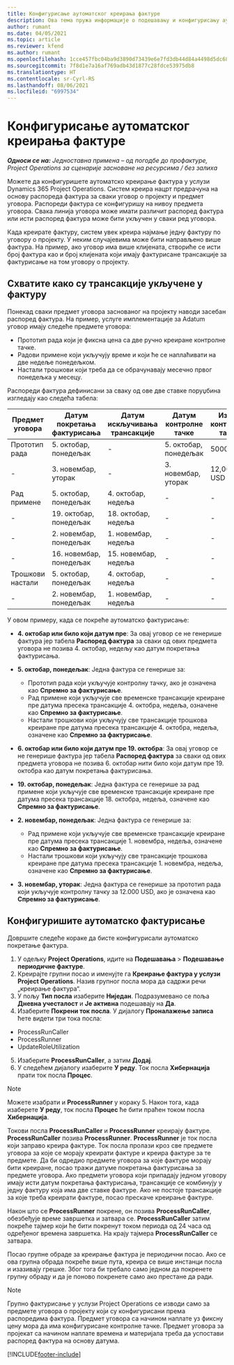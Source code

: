 ```yaml
---
title: Конфигурисање аутоматског креирања фактуре
description: Ова тема пружа информације о подешавању и конфигурисању аутоматског креирања предрачуна.
author: rumant
ms.date: 04/05/2021
ms.topic: article
ms.reviewer: kfend
ms.author: rumant
ms.openlocfilehash: 1cce457fbc04ba9d3890d73439e6e7fd3db44d84a4498d5dc68ed82d362158b5
ms.sourcegitcommit: 7f8d1e7a16af769adb43d1877c28fdce53975db8
ms.translationtype: HT
ms.contentlocale: sr-Cyrl-RS
ms.lasthandoff: 08/06/2021
ms.locfileid: "6997534"
---
```

# <a name="set-up-automatic-invoice-creation"></a>Конфигурисање аутоматског креирања фактуре 
 
_**Односи се на:** Једноставна примена – од погодбе до профактуре, Project Operations за сценарије засноване на ресурсима / без залиха_

Можете да конфигуришете аутоматско креирање фактура у услузи Dynamics 365 Project Operations. Систем креира нацрт предрачуна на основу распореда фактура за сваки уговор о пројекту и предмет уговора. Распореди фактура се конфигуришу на нивоу предмета уговора. Свака линија уговора може имати различит распоред фактура или исти распоред фактура може бити укључен у сваки ред уговора.

Када креирате фактуру, систем увек креира најмање једну фактуру по уговору о пројекту. У неким случајевима може бити направљено више фактура. На пример, ако уговор има више клијената, створиће се исти број фактура као и број клијената који имају фактурисане трансакције за фактурисање на том уговору о пројекту.

## <a name="understand-how-transactions-are-included-on-an-invoice"></a>Схватите како су трансакције укључене у фактуру 

Понекад сваки предмет уговора заснованог на пројекту наводи засебан распоред фактура. На пример, услуге имплементације за Adatum уговор имају следеће предмете уговора:

- Прототип рада који је фиксна цена са две ручно креиране контролне тачке.
- Радови примене који укључују време и који ће се наплаћивати на две недеље понедељком.
- Настали трошкови који треба да се обрачунавају месечно првог понедељка у месецу.

Распореди фактура дефинисани за сваку од ове две ставке поруџбина изгледају као следећа табела:

| Предмет уговора | Датум покретања фактурисања | Датум искључивања трансакције | Датум контролне тачке | Износ контролне тачке |
| --- | --- | --- | --- | --- |
| Прототип рада | 5. октобар, понедељак | - | 5. октобар, понедељак | 5000 USD |
| - | 3. новембар, уторак | - | 3. новембар, уторак | 12,000 USD |
| Рад примене | 5. октобар, понедељак | 4. октобар, недеља | - | - |
| - | 19. октобар, понедељак | 18. октобар, недеља | - | - |
| - | 2. новембар, понедељак | 1. новембар, недеља | - | - |
| - | 16. новембар, понедељак | 15. новембар, недеља | - | - |
| Трошкови настали | 5. октобар, понедељак | 4. октобар, недеља | - | - |
| - | 2. новембар, понедељак | 1. новембар, недеља | - | - |

У овом примеру, када се покреће аутоматско фактурисање:

- **4. октобар или било који датум пре**: За овај уговор се не генерише фактура јер табела **Распоред фактура** за сваки од ових предмета уговора не позива 4. октобар, недељу као датум покретања фактурисања.
- **5. октобар, понедељак**: Једна фактура се генерише за:

    - Прототип рада који укључује контролну тачку, ако је означена као **Спремно за фактурисање**.
    - Рад примене који укључује све временске трансакције креиране пре датума пресека трансакције 4. октобра, недеља, означене као **Спремно за фактурисање**.
    - Настали трошкови који укључују све трансакције трошкова креиране пре датума пресека трансакције 4. октобра, недеља, означене као **Спремно за фактурисање**.
  
- **6. октобар или било који датум пре 19. октобра**: За овај уговор се не генерише фактура јер табела **Распоред фактура** за сваки од ових предмета уговора не позива 6. октобар нити било који датум пре 19. октобра као датум покретања фактурисања.
- **19. октобар, понедељак**: Једна фактура се генерише за рад примене који укључује све временске трансакције креиране пре датума пресека трансакције 18. октобра, недеља, означене као **Спремно за фактурисање**.
- **2. новембар, понедељак**: Једна фактура се генерише за:

    - Рад примене који укључује све временске трансакције креиране пре датума пресека трансакције 1. новембра, недеља, означене као **Спремно за фактурисање**.
    - Настали трошкови који укључују све трансакције трошкова креиране пре датума пресека трансакције 1. новембра, недеља, означене као **Спремно за фактурисање**.

- **3. новембар, уторак**: Једна фактура се генерише за прототип рада који укључује контролну тачку за 12.000 USD, ако је означена као **Спремно за фактурисање**.

## <a name="configure-automatic-invoicing"></a>Конфигуришите аутоматско фактурисање

Довршите следеће кораке да бисте конфигурисали аутоматско покретање фактура.

1. У одељку **Project Operations**, идите на **Подешавања** > **Подешавање периодичне фактуре**.
2. Креирајте групни посао и именујте га **Креирање фактура у услузи Project Operations**. Назив групног посла мора да садржи речи „креирање фактура“.
3. У пољу **Тип посла** изаберите **Ниједан**. Подразумевано се поља **Дневна учесталост** и **Је активна** подешавају на **Да**.
4. Изаберите **Покрени ток посла**. У дијалогу **Проналажење записа** ћете видети три тока посла:

- ProcessRunCaller
- ProcessRunner
- UpdateRoleUtilization

5. Изаберите **ProcessRunCaller**, а затим **Додај**.
6. У следећем дијалогу изаберите **У реду**. Ток посла **Хибернација** прати ток посла **Процес**. 

> [!NOTE]
> Можете изабрати и **ProcessRunner** у кораку 5. Након тога, када изаберете **У реду**, ток посла **Процес** ће бити праћен током посла **Хибернација**.

Токови посла **ProcessRunCaller** и **ProcessRunner** креирају фактуре. **ProcessRunCaller** позива **ProcessRunner**. **ProcessRunner** је ток посла који заправо креира фактуре. Ток посла пролази кроз све предмете уговора за које се морају креирати фактуре и креира фактуре за те предмете. Да би одредио предмете уговора за које фактуре морају бити креиране, посао тражи датуме покретања фактурисања за предмете уговора. Ако предмети уговора који припадају једном уговору имају исти датум покретања фактурисања, трансакције се комбинују у једну фактуру која има две ставке фактуре. Ако не постоје трансакције за које треба креирати фактуре, посао прескаче креирање фактуре.

Након што се **ProcessRunner** покрене, он позива **ProcessRunCaller**, обезбеђује време завршетка и затвара се. **ProcessRunCaller** затим покреће тајмер који ће бити покренут током периода од 24 часа од одређеног времена завршетка. На крају тајмера **ProcessRunCaller** се затвара.

Посао групне обраде за креирање фактура је периодични посао. Ако се ова групна обрада покреће више пута, креира се више инстанци посла и изазивају грешке. Због тога би требало само једном да покренете групну обраду и да је поново покренете само ако престане да ради.

> [!NOTE]
> Групно фактурисање у услузи Project Operations се изводи само за предмете уговора о пројекту који су конфигурисани према распоредима фактура. Предмет уговора са начином наплате уз фиксну цену мора да има конфигурисане контролне тачке. Предмет уговора за пројекат са начином наплате времена и материјала треба да успостави распоред фактура на основу датума.


[!INCLUDE[footer-include](../../includes/footer-banner.md)]
